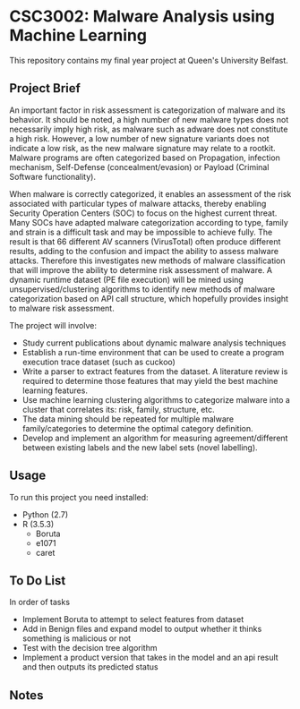 # CSC3002: Malware Analysis using Machine Learning
This repository contains my final year project at Queen's University Belfast.

## Project Brief
An important factor in risk assessment is categorization of malware and its behavior. It should be noted, a high number of new malware types does not necessarily imply high risk, as malware such as adware does not constitute a high risk. However, a low number of new signature variants does not indicate a low risk, as the new malware signature may relate to a rootkit. Malware programs are often categorized based on Propagation, infection mechanism, Self-Defense (concealment/evasion) or Payload (Criminal Software functionality).

When malware is correctly categorized, it enables an assessment of the risk associated with particular types of malware attacks, thereby enabling Security Operation Centers (SOC) to focus on the highest current threat. Many SOCs have adapted malware categorization according to type, family and strain is a difficult task and may be impossible to achieve fully. The result is that 66 different AV scanners (VirusTotal) often produce different results, adding to the confusion and impact the ability to assess malware attacks. Therefore this investigates new methods of malware classification that will improve the ability to determine risk assessment of malware. A dynamic runtime dataset (PE file execution) will be mined using unsupervised/clustering algorithms to identify new methods of malware categorization based on API call structure, which hopefully provides insight to malware risk assessment.

The project will involve:
* Study current publications about dynamic malware analysis techniques
* Establish a run-time environment that can be used to create a program execution trace dataset (such as cuckoo)
* Write a parser to extract features from the dataset. A literature review is required to determine those features that may yield the best machine learning features.
* Use machine learning clustering algorithms to categorize malware into a cluster that correlates its: risk, family, structure, etc.
* The data mining should be repeated for multiple malware family/categories to determine the optimal category definition.
* Develop and implement an algorithm for measuring agreement/different between existing labels and the new label sets (novel labelling).

## Usage
To run this project you need installed:
* Python (2.7)
* R (3.5.3)
  * Boruta
  * e1071
  * caret

## To Do List
In order of tasks
* Implement Boruta to attempt to select features from dataset
* Add in Benign files and expand model to output whether it thinks something is malicious or not
* Test with the decision tree algorithm
* Implement a product version that takes in the model and an api result and then outputs its predicted status

## Notes

